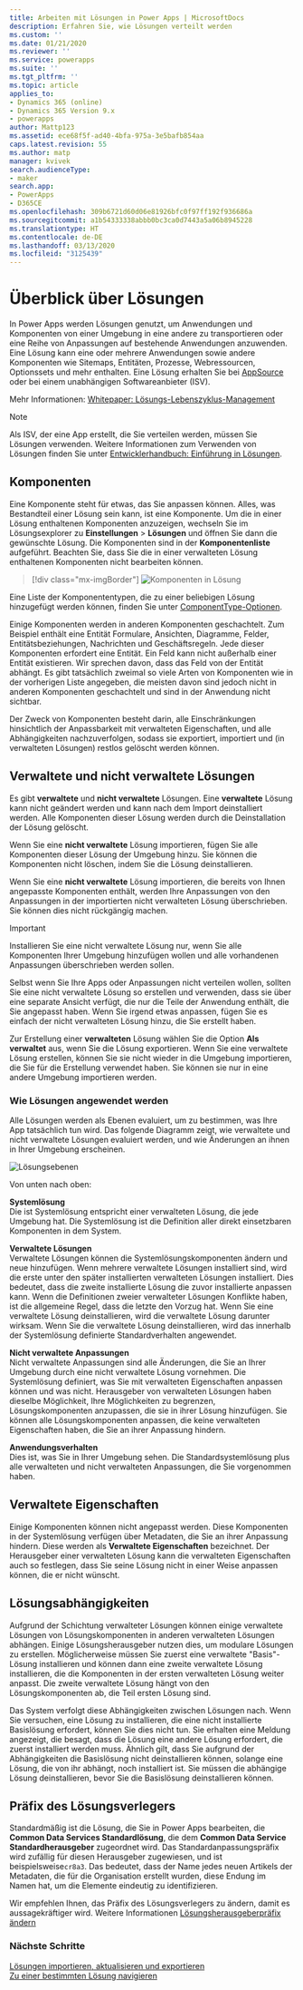 ```yaml
---
title: Arbeiten mit Lösungen in Power Apps | MicrosoftDocs
description: Erfahren Sie, wie Lösungen verteilt werden
ms.custom: ''
ms.date: 01/21/2020
ms.reviewer: ''
ms.service: powerapps
ms.suite: ''
ms.tgt_pltfrm: ''
ms.topic: article
applies_to:
- Dynamics 365 (online)
- Dynamics 365 Version 9.x
- powerapps
author: Mattp123
ms.assetid: ece68f5f-ad40-4bfa-975a-3e5bafb854aa
caps.latest.revision: 55
ms.author: matp
manager: kvivek
search.audienceType:
- maker
search.app:
- PowerApps
- D365CE
ms.openlocfilehash: 309b6721d60d06e81926bfc0f97ff192f936686a
ms.sourcegitcommit: a1b54333338abbb0bc3ca0d7443a5a06b8945228
ms.translationtype: HT
ms.contentlocale: de-DE
ms.lasthandoff: 03/13/2020
ms.locfileid: "3125439"
---
```

# <a name="solutions-overview"></a>Überblick über Lösungen  

  In Power Apps werden Lösungen genutzt, um Anwendungen und Komponenten von einer Umgebung in eine andere zu transportieren oder eine Reihe von Anpassungen auf bestehende Anwendungen anzuwenden. Eine Lösung kann eine oder mehrere Anwendungen sowie andere Komponenten wie Sitemaps, Entitäten, Prozesse, Webressourcen, Optionssets und mehr enthalten.  Eine Lösung erhalten Sie bei [AppSource](https://appsource.microsoft.com/) oder bei einem unabhängigen Softwareanbieter (ISV).
  
Mehr Informationen: [Whitepaper: Lösungs-Lebenszyklus-Management](https://www.microsoft.com/download/details.aspx?id=57777)  
  
> [!NOTE]
>  Als ISV, der eine App erstellt, die Sie verteilen werden, müssen Sie Lösungen verwenden. Weitere Informationen zum Verwenden von Lösungen finden Sie unter [Entwicklerhandbuch: Einführung in Lösungen](/powerapps/developer/common-data-service/introduction-solutions).  
  

<a name="BKMK_SolutionComponents"></a>   
## <a name="components"></a>Komponenten  
 Eine Komponente steht für etwas, das Sie anpassen können. Alles, was Bestandteil einer Lösung sein kann, ist eine Komponente. Um die in einer Lösung enthaltenen Komponenten anzuzeigen, wechseln Sie im Lösungsexplorer zu **Einstellungen** > **Lösungen** und öffnen Sie dann die gewünschte Lösung. Die Komponenten sind in der **Komponentenliste** aufgeführt. Beachten Sie, dass Sie die in einer verwalteten Lösung enthaltenen Komponenten nicht bearbeiten können. 

> [!div class="mx-imgBorder"] 
> ![Komponenten in Lösung](media/components-in-solution.png "Komponenten in Lösung") 

Eine Liste der Komponententypen, die zu einer beliebigen Lösung hinzugefügt werden können, finden Sie unter [ComponentType-Optionen](../../developer/common-data-service/reference/entities/solutioncomponent.md#componenttype-options).

<!-- The following is a list of components that you can view in a solution:  
  
-   AI Model

-   Application Ribbon  
  
-   Article Template  
  
-   Business Rule  

-   Canvas App 
  
-   Chart  
  
-   Connection Role  
  
-   Contract Template  

-   Custom Connector
 
-   Custom Control
  
-   Dashboard  
  
-   Email Template  
  
-   Entity  
  
-   Entity Relationship  

-   Environment variable
  
-   Field  
  
-   Field Security Profile  

-   Flow
  
-   Form  
  
-   Mail Merge Template  
  
-   Message  

-   Model-driven app
  
-   Option Set  
  
-   Plug-in Assembly  
  
-   Process  

-   Report  

-   Sdk Message Processing Step  
  
-   Security Role  
  
-   Service Endpoint  
  
-   Site Map  

-   Virtual Entity Data Provider

-   Virtual Entity Data Source
  
-   Web Resource  -->
  
 Einige Komponenten werden in anderen Komponenten geschachtelt. Zum Beispiel enthält eine Entität Formulare, Ansichten, Diagramme, Felder, Entitätsbeziehungen, Nachrichten und Geschäftsregeln. Jede dieser Komponenten erfordert eine Entität. Ein Feld kann nicht außerhalb einer Entität existieren. Wir sprechen davon, dass das Feld von der Entität abhängt. Es gibt tatsächlich zweimal so viele Arten von Komponenten wie in der vorherigen Liste angegeben, die meisten davon sind jedoch nicht in anderen Komponenten geschachtelt und sind in der Anwendung nicht sichtbar.  
  
 Der Zweck von Komponenten besteht darin, alle Einschränkungen hinsichtlich der Anpassbarkeit mit verwalteten Eigenschaften, und alle Abhängigkeiten nachzuverfolgen, sodass sie exportiert, importiert und (in verwalteten Lösungen) restlos gelöscht werden können.  
  
<a name="BKMK_ManagedAndUnmanagedSolutions"></a>   
## <a name="managed-and-unmanaged-solutions"></a>Verwaltete und nicht verwaltete Lösungen  
 Es gibt **verwaltete** und **nicht verwaltete** Lösungen. Eine **verwaltete** Lösung kann nicht geändert werden und kann nach dem Import deinstalliert werden. Alle Komponenten dieser Lösung werden durch die Deinstallation der Lösung gelöscht.  
  
 Wenn Sie eine **nicht verwaltete** Lösung importieren, fügen Sie alle Komponenten dieser Lösung der Umgebung hinzu. Sie können die Komponenten nicht löschen, indem Sie die Lösung deinstallieren.  
  
 Wenn Sie eine **nicht verwaltete** Lösung importieren, die bereits von Ihnen angepasste Komponenten enthält, werden Ihre Anpassungen von den Anpassungen in der importierten nicht verwalteten Lösung überschrieben. Sie können dies nicht rückgängig machen.  
  
> [!IMPORTANT]
>  Installieren Sie eine nicht verwaltete Lösung nur, wenn Sie alle Komponenten Ihrer Umgebung hinzufügen wollen und alle vorhandenen Anpassungen überschrieben werden sollen.  
  
 Selbst wenn Sie Ihre Apps oder Anpassungen nicht verteilen wollen, sollten Sie eine nicht verwaltete Lösung so erstellen und verwenden, dass sie über eine separate Ansicht verfügt, die nur die Teile der Anwendung enthält, die Sie angepasst haben. Wenn Sie irgend etwas anpassen, fügen Sie es einfach der nicht verwalteten Lösung hinzu, die Sie erstellt haben.  
  
 Zur Erstellung einer **verwalteten** Lösung wählen Sie die Option **Als verwaltet** aus, wenn Sie die Lösung exportieren. Wenn Sie eine verwaltete Lösung erstellen, können Sie sie nicht wieder in die Umgebung importieren, die Sie für die Erstellung verwendet haben. Sie können sie nur in eine andere Umgebung importieren werden.  
  
<a name="BKMK_HowSolutionsAreApplied"></a>   
### <a name="how-solutions-are-applied"></a>Wie Lösungen angewendet werden  
 Alle Lösungen werden als Ebenen evaluiert, um zu bestimmen, was Ihre App tatsächlich tun wird. Das folgende Diagramm zeigt, wie verwaltete und nicht verwaltete Lösungen evaluiert werden, und wie Änderungen an ihnen in Ihrer Umgebung erscheinen.  
  
 ![Lösungsebenen](media/solution-layering.png "Lösungsebenen")  
  
 Von unten nach oben:  
  
 **Systemlösung**  
 Die ist Systemlösung entspricht einer verwalteten Lösung, die jede Umgebung hat. Die Systemlösung ist die Definition aller direkt einsetzbaren Komponenten in dem System.  
  
 **Verwaltete Lösungen**  
 Verwaltete Lösungen können die Systemlösungskomponenten ändern und neue hinzufügen. Wenn mehrere verwaltete Lösungen installiert sind, wird die erste unter den später installierten verwalteten Lösungen installiert. Dies bedeutet, dass die zweite installierte Lösung die zuvor installierte anpassen kann. Wenn die Definitionen zweier verwalteter Lösungen Konflikte haben, ist die allgemeine Regel, dass die letzte den Vorzug hat. Wenn Sie eine verwaltete Lösung deinstallieren, wird die verwaltete Lösung darunter wirksam. Wenn Sie die verwaltete Lösung deinstallieren, wird das innerhalb der Systemlösung definierte Standardverhalten angewendet.  
  
 **Nicht verwaltete Anpassungen**  
 Nicht verwaltete Anpassungen sind alle Änderungen, die Sie an Ihrer Umgebung durch eine nicht verwaltete Lösung vornehmen. Die Systemlösung definiert, was Sie mit verwalteten Eigenschaften anpassen können und was nicht. Herausgeber von verwalteten Lösungen haben dieselbe Möglichkeit, Ihre Möglichkeiten zu begrenzen, Lösungskomponenten anzupassen, die sie in ihrer Lösung hinzufügen. Sie können alle Lösungskomponenten anpassen, die keine verwalteten Eigenschaften haben, die Sie an ihrer Anpassung hindern.  
  
 **Anwendungsverhalten**  
 Dies ist, was Sie in Ihrer Umgebung sehen. Die Standardsystemlösung plus alle verwalteten und nicht verwalteten Anpassungen, die Sie vorgenommen haben.  
  
<a name="BKMK_ManagedProperties"></a>   
## <a name="managed-properties"></a>Verwaltete Eigenschaften  
 Einige Komponenten können nicht angepasst werden. Diese Komponenten in der Systemlösung verfügen über Metadaten, die Sie an ihrer Anpassung hindern. Diese werden als **Verwaltete Eigenschaften** bezeichnet. Der Herausgeber einer verwalteten Lösung kann die verwalteten Eigenschaften auch so festlegen, dass Sie seine Lösung nicht in einer Weise anpassen können, die er nicht wünscht.  
  
<a name="BKMK_Dependencies"></a>   
## <a name="solution-dependencies"></a>Lösungsabhängigkeiten  
 Aufgrund der Schichtung verwalteter Lösungen können einige verwaltete Lösungen von Lösungskomponenten in anderen verwalteten Lösungen abhängen. Einige Lösungsherausgeber nutzen dies, um modulare Lösungen zu erstellen. Möglicherweise müssen Sie zuerst eine verwaltete "Basis"-Lösung installieren und können dann eine zweite verwaltete Lösung installieren, die die Komponenten in der ersten verwalteten Lösung weiter anpasst. Die zweite verwaltete Lösung hängt von den Lösungskomponenten ab, die Teil ersten Lösung sind.  
  
 Das System verfolgt diese Abhängigkeiten zwischen Lösungen nach. Wenn Sie versuchen, eine Lösung zu installieren, die eine nicht installierte Basislösung erfordert, können Sie dies nicht tun. Sie erhalten eine Meldung angezeigt, die besagt, dass die Lösung eine andere Lösung erfordert, die zuerst installiert werden muss. Ähnlich gilt, dass Sie aufgrund der Abhängigkeiten die Basislösung nicht deinstallieren können, solange eine Lösung, die von ihr abhängt, noch installiert ist. Sie müssen die abhängige Lösung deinstallieren, bevor Sie die Basislösung deinstallieren können.  
 
## <a name="solution-publisher-prefix"></a>Präfix des Lösungsverlegers 

Standardmäßig ist die Lösung, die Sie in Power Apps bearbeiten, die **Common Data Services Standardlösung**, die dem **Common Data Service Standardherausgeber** zugeordnet wird. Das Standardanpassungspräfix wird zufällig für diesen Herausgeber zugewiesen, und ist beispielsweise`cr8a3`. Das bedeutet, dass der Name jedes neuen Artikels der Metadaten, die für die Organisation erstellt wurden, diese Endung im Namen hat, um die Elemente eindeutig zu identifizieren. 

Wir empfehlen Ihnen, das Präfix des Lösungsverlegers zu ändern, damit es aussagekräftiger wird. Weitere Informationen [Lösungsherausgeberpräfix ändern](change-solution-publisher-prefix.md)
  
### <a name="next-steps"></a>Nächste Schritte  
[Lösungen importieren, aktualisieren und exportieren](import-update-export-solutions.md) <br/>
[Zu einer bestimmten Lösung navigieren](navigate-specific-solution.md)
 
